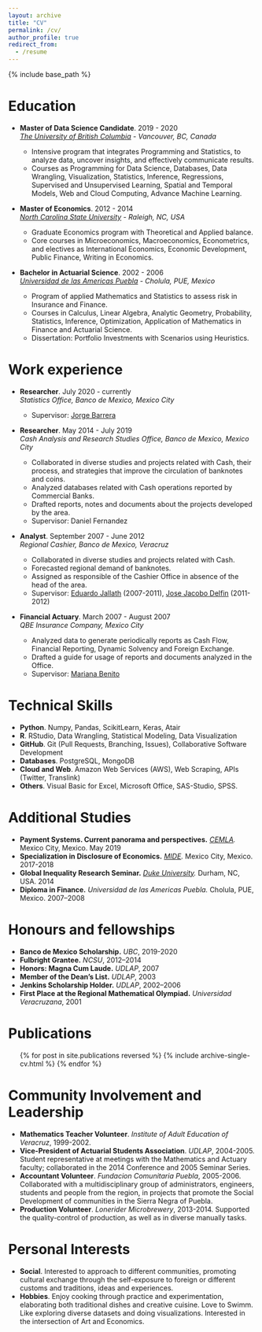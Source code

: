 ```yaml
---
layout: archive
title: "CV"
permalink: /cv/
author_profile: true
redirect_from:
  - /resume
---
```


{% include base_path %}

Education
=======
* **Master of Data Science Candidate**. 2019 - 2020  
  *[The University of British Columbia](https://www.ubc.ca) - Vancouver, BC, Canada*
  * Intensive program that integrates Programming and Statistics, to analyze data, uncover insights, and  effectively communicate results.
  * Courses as Programming for Data Science, Databases, Data Wrangling, Visualization, Statistics, Inference, Regressions, Supervised and Unsupervised Learning, Spatial and Temporal Models, Web and Cloud Computing, Advance Machine Learning.

* **Master of Economics**. 2012 - 2014  
  *[North Carolina State University](https://www.ncsu.edu) - Raleigh, NC, USA*
  * Graduate Economics program with Theoretical and Applied balance.
  * Core courses in Microeconomics, Macroeconomics, Econometrics, and electives as International Economics, Economic Development, Public Finance, Writing in Economics.

* **Bachelor in Actuarial Science**. 2002 - 2006  
  *[Universidad de las Americas Puebla](https://www.udlap.mx/web/en/) - Cholula, PUE, Mexico*
  * Program of applied Mathematics and Statistics to assess risk in Insurance and Finance.
  * Courses in Calculus, Linear Algebra, Analytic Geometry, Probability, Statistics, Inference, Optimization, Application of Mathematics in Finance and Actuarial Science.
  * Dissertation: Portfolio Investments with Scenarios using Heuristics.

Work experience
=======
* **Researcher**. July 2020 - currently  
  *Statistics Office, Banco de Mexico, Mexico City*
  * Supervisor: [Jorge Barrera](https://www.linkedin.com/in/jorge-barrera-ceballos-b4973738/)


* **Researcher**. May 2014 - July 2019  
  *Cash Analysis and Research Studies Office, Banco de Mexico, Mexico City*
  * Collaborated in diverse studies and projects related with Cash, their process, and strategies that improve the circulation of banknotes and coins.
  * Analyzed databases related with Cash operations reported by Commercial Banks.
  * Drafted reports, notes and documents about the projects developed by the area.
  * Supervisor: Daniel Fernandez

* **Analyst**. September 2007 - June 2012  
  *Regional Cashier, Banco de Mexico, Veracruz*
  * Collaborated in diverse studies and projects related with Cash.
  * Forecasted regional demand of banknotes.
  * Assigned as responsible of the Cashier Office in absence of the head of the area.
  * Supervisor: [Eduardo Jallath](https://www.linkedin.com/in/ejallath/) (2007-2011), [Jose Jacobo Delfin](https://www.banxico.org.mx/apps/deptel/arbol/curricula/deptel/declaracion-curricular213.html) (2011-2012)

* **Financial Actuary**. March 2007 - August 2007  
  *QBE Insurance Company, Mexico City*
  * Analyzed data to generate periodically reports as Cash Flow, Financial Reporting, Dynamic Solvency and Foreign Exchange.
  * Drafted a guide for usage of reports and documents analyzed in the Office.
  * Supervisor: [Mariana Benito](https://www.linkedin.com/in/mariana-benito-24187090/)

Technical Skills
=======
* **Python**. Numpy, Pandas, ScikitLearn, Keras, Atair
* **R**. RStudio, Data Wrangling, Statistical Modeling, Data Visualization
* **GitHub**. Git (Pull Requests, Branching, Issues), Collaborative Software Development
* **Databases**. PostgreSQL, MongoDB
* **Cloud and Web**. Amazon Web Services (AWS), Web Scraping, APIs (Twitter, Translink)
* **Others**. Visual Basic for Excel, Microsoft Office, SAS-Studio, SPSS.

Additional Studies
=======
* **Payment Systems. Current panorama and perspectives.** *[CEMLA](https://www.cemla.org/english.html).* Mexico City, Mexico. May 2019
* **Specialization in Disclosure of Economics.** *[MIDE](https://www.mide.org.mx).* Mexico City, Mexico. 2017-2018
* **Global Inequality Research Seminar.** *[Duke University](https://duke.edu).* Durham, NC, USA. 2014
* **Diploma in Finance.** *Universidad de las Americas Puebla.* Cholula, PUE, Mexico. 2007–2008

Honours and fellowships 
=======
* **Banco de Mexico Scholarship.** *UBC*, 2019-2020
* **Fulbright Grantee.** *NCSU*, 2012–2014
* **Honors: Magna Cum Laude.** *UDLAP*, 2007
* **Member of the Dean’s List.** *UDLAP*, 2003
* **Jenkins Scholarship Holder.** *UDLAP*, 2002–2006
* **First Place at the Regional Mathematical Olympiad.** *Universidad Veracruzana*, 2001

Publications
=======
  <ul>{% for post in site.publications reversed %}
    {% include archive-single-cv.html %}
  {% endfor %}</ul>
  
Community Involvement and Leadership
=======
* **Mathematics Teacher Volunteer**. *Institute of Adult Education of Veracruz*, 1999-2002.
* **Vice-President of Actuarial Students Association**. *UDLAP*, 2004-2005. Student representative at meetings with the Mathematics and Actuary faculty; collaborated in the 2014 Conference and 2005 Seminar Series.
* **Accountant Volunteer**. *Fundacion Comunitaria Puebla*, 2005-2006. Collaborated with a multidisciplinary group of administrators, engineers, students and people from the region, in projects that promote the Social Development of communities in the Sierra Negra of Puebla.
* **Production Volunteer**. *Lonerider Microbrewery*, 2013-2014. Supported the quality-control of production, as well as in diverse manually tasks.

Personal Interests
=======
* **Social**. Interested to approach to different communities, promoting cultural exchange through the self-exposure to foreign or different customs and traditions, ideas and experiences.
* **Hobbies**. Enjoy cooking through practice and experimentation, elaborating both traditional dishes and creative cuisine. Love to Swimm. Like exploring diverse datasets and doing visualizations. Interested in the intersection of Art and Economics.
